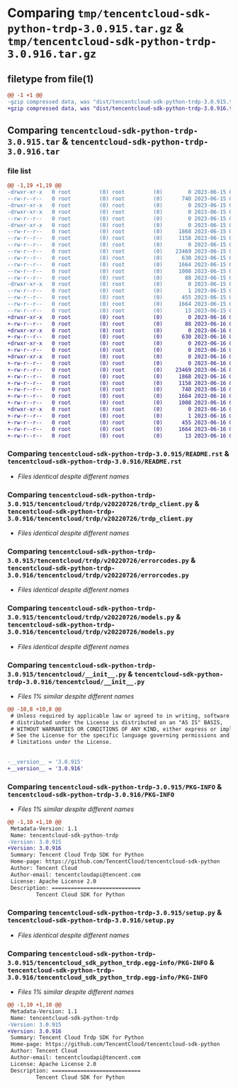 # Comparing `tmp/tencentcloud-sdk-python-trdp-3.0.915.tar.gz` & `tmp/tencentcloud-sdk-python-trdp-3.0.916.tar.gz`

## filetype from file(1)

```diff
@@ -1 +1 @@
-gzip compressed data, was "dist/tencentcloud-sdk-python-trdp-3.0.915.tar", last modified: Thu Jun 15 00:36:36 2023, max compression
+gzip compressed data, was "dist/tencentcloud-sdk-python-trdp-3.0.916.tar", last modified: Fri Jun 16 00:44:18 2023, max compression
```

## Comparing `tencentcloud-sdk-python-trdp-3.0.915.tar` & `tencentcloud-sdk-python-trdp-3.0.916.tar`

### file list

```diff
@@ -1,19 +1,19 @@
-drwxr-xr-x   0 root         (0) root         (0)        0 2023-06-15 00:36:36.000000 tencentcloud-sdk-python-trdp-3.0.915/
--rw-r--r--   0 root         (0) root         (0)      740 2023-06-15 00:36:36.000000 tencentcloud-sdk-python-trdp-3.0.915/README.rst
-drwxr-xr-x   0 root         (0) root         (0)        0 2023-06-15 00:36:36.000000 tencentcloud-sdk-python-trdp-3.0.915/tencentcloud/
-drwxr-xr-x   0 root         (0) root         (0)        0 2023-06-15 00:36:36.000000 tencentcloud-sdk-python-trdp-3.0.915/tencentcloud/trdp/
--rw-r--r--   0 root         (0) root         (0)        0 2023-06-15 00:36:36.000000 tencentcloud-sdk-python-trdp-3.0.915/tencentcloud/trdp/__init__.py
-drwxr-xr-x   0 root         (0) root         (0)        0 2023-06-15 00:36:36.000000 tencentcloud-sdk-python-trdp-3.0.915/tencentcloud/trdp/v20220726/
--rw-r--r--   0 root         (0) root         (0)     1868 2023-06-15 00:36:36.000000 tencentcloud-sdk-python-trdp-3.0.915/tencentcloud/trdp/v20220726/trdp_client.py
--rw-r--r--   0 root         (0) root         (0)     1158 2023-06-15 00:36:36.000000 tencentcloud-sdk-python-trdp-3.0.915/tencentcloud/trdp/v20220726/errorcodes.py
--rw-r--r--   0 root         (0) root         (0)        0 2023-06-15 00:36:36.000000 tencentcloud-sdk-python-trdp-3.0.915/tencentcloud/trdp/v20220726/__init__.py
--rw-r--r--   0 root         (0) root         (0)    23469 2023-06-15 00:36:36.000000 tencentcloud-sdk-python-trdp-3.0.915/tencentcloud/trdp/v20220726/models.py
--rw-r--r--   0 root         (0) root         (0)      630 2023-06-15 00:36:36.000000 tencentcloud-sdk-python-trdp-3.0.915/tencentcloud/__init__.py
--rw-r--r--   0 root         (0) root         (0)     1664 2023-06-15 00:36:36.000000 tencentcloud-sdk-python-trdp-3.0.915/PKG-INFO
--rw-r--r--   0 root         (0) root         (0)     1008 2023-06-15 00:36:36.000000 tencentcloud-sdk-python-trdp-3.0.915/setup.py
--rw-r--r--   0 root         (0) root         (0)       88 2023-06-15 00:36:36.000000 tencentcloud-sdk-python-trdp-3.0.915/setup.cfg
-drwxr-xr-x   0 root         (0) root         (0)        0 2023-06-15 00:36:36.000000 tencentcloud-sdk-python-trdp-3.0.915/tencentcloud_sdk_python_trdp.egg-info/
--rw-r--r--   0 root         (0) root         (0)        1 2023-06-15 00:36:36.000000 tencentcloud-sdk-python-trdp-3.0.915/tencentcloud_sdk_python_trdp.egg-info/dependency_links.txt
--rw-r--r--   0 root         (0) root         (0)      455 2023-06-15 00:36:36.000000 tencentcloud-sdk-python-trdp-3.0.915/tencentcloud_sdk_python_trdp.egg-info/SOURCES.txt
--rw-r--r--   0 root         (0) root         (0)     1664 2023-06-15 00:36:36.000000 tencentcloud-sdk-python-trdp-3.0.915/tencentcloud_sdk_python_trdp.egg-info/PKG-INFO
--rw-r--r--   0 root         (0) root         (0)       13 2023-06-15 00:36:36.000000 tencentcloud-sdk-python-trdp-3.0.915/tencentcloud_sdk_python_trdp.egg-info/top_level.txt
+drwxr-xr-x   0 root         (0) root         (0)        0 2023-06-16 00:44:18.000000 tencentcloud-sdk-python-trdp-3.0.916/
+-rw-r--r--   0 root         (0) root         (0)       88 2023-06-16 00:44:18.000000 tencentcloud-sdk-python-trdp-3.0.916/setup.cfg
+drwxr-xr-x   0 root         (0) root         (0)        0 2023-06-16 00:44:18.000000 tencentcloud-sdk-python-trdp-3.0.916/tencentcloud/
+-rw-r--r--   0 root         (0) root         (0)      630 2023-06-16 00:44:18.000000 tencentcloud-sdk-python-trdp-3.0.916/tencentcloud/__init__.py
+drwxr-xr-x   0 root         (0) root         (0)        0 2023-06-16 00:44:18.000000 tencentcloud-sdk-python-trdp-3.0.916/tencentcloud/trdp/
+-rw-r--r--   0 root         (0) root         (0)        0 2023-06-16 00:44:18.000000 tencentcloud-sdk-python-trdp-3.0.916/tencentcloud/trdp/__init__.py
+drwxr-xr-x   0 root         (0) root         (0)        0 2023-06-16 00:44:18.000000 tencentcloud-sdk-python-trdp-3.0.916/tencentcloud/trdp/v20220726/
+-rw-r--r--   0 root         (0) root         (0)        0 2023-06-16 00:44:18.000000 tencentcloud-sdk-python-trdp-3.0.916/tencentcloud/trdp/v20220726/__init__.py
+-rw-r--r--   0 root         (0) root         (0)    23469 2023-06-16 00:44:18.000000 tencentcloud-sdk-python-trdp-3.0.916/tencentcloud/trdp/v20220726/models.py
+-rw-r--r--   0 root         (0) root         (0)     1868 2023-06-16 00:44:18.000000 tencentcloud-sdk-python-trdp-3.0.916/tencentcloud/trdp/v20220726/trdp_client.py
+-rw-r--r--   0 root         (0) root         (0)     1158 2023-06-16 00:44:18.000000 tencentcloud-sdk-python-trdp-3.0.916/tencentcloud/trdp/v20220726/errorcodes.py
+-rw-r--r--   0 root         (0) root         (0)      740 2023-06-16 00:44:18.000000 tencentcloud-sdk-python-trdp-3.0.916/README.rst
+-rw-r--r--   0 root         (0) root         (0)     1664 2023-06-16 00:44:18.000000 tencentcloud-sdk-python-trdp-3.0.916/PKG-INFO
+-rw-r--r--   0 root         (0) root         (0)     1008 2023-06-16 00:44:18.000000 tencentcloud-sdk-python-trdp-3.0.916/setup.py
+drwxr-xr-x   0 root         (0) root         (0)        0 2023-06-16 00:44:18.000000 tencentcloud-sdk-python-trdp-3.0.916/tencentcloud_sdk_python_trdp.egg-info/
+-rw-r--r--   0 root         (0) root         (0)        1 2023-06-16 00:44:18.000000 tencentcloud-sdk-python-trdp-3.0.916/tencentcloud_sdk_python_trdp.egg-info/dependency_links.txt
+-rw-r--r--   0 root         (0) root         (0)      455 2023-06-16 00:44:18.000000 tencentcloud-sdk-python-trdp-3.0.916/tencentcloud_sdk_python_trdp.egg-info/SOURCES.txt
+-rw-r--r--   0 root         (0) root         (0)     1664 2023-06-16 00:44:18.000000 tencentcloud-sdk-python-trdp-3.0.916/tencentcloud_sdk_python_trdp.egg-info/PKG-INFO
+-rw-r--r--   0 root         (0) root         (0)       13 2023-06-16 00:44:18.000000 tencentcloud-sdk-python-trdp-3.0.916/tencentcloud_sdk_python_trdp.egg-info/top_level.txt
```

### Comparing `tencentcloud-sdk-python-trdp-3.0.915/README.rst` & `tencentcloud-sdk-python-trdp-3.0.916/README.rst`

 * *Files identical despite different names*

### Comparing `tencentcloud-sdk-python-trdp-3.0.915/tencentcloud/trdp/v20220726/trdp_client.py` & `tencentcloud-sdk-python-trdp-3.0.916/tencentcloud/trdp/v20220726/trdp_client.py`

 * *Files identical despite different names*

### Comparing `tencentcloud-sdk-python-trdp-3.0.915/tencentcloud/trdp/v20220726/errorcodes.py` & `tencentcloud-sdk-python-trdp-3.0.916/tencentcloud/trdp/v20220726/errorcodes.py`

 * *Files identical despite different names*

### Comparing `tencentcloud-sdk-python-trdp-3.0.915/tencentcloud/trdp/v20220726/models.py` & `tencentcloud-sdk-python-trdp-3.0.916/tencentcloud/trdp/v20220726/models.py`

 * *Files identical despite different names*

### Comparing `tencentcloud-sdk-python-trdp-3.0.915/tencentcloud/__init__.py` & `tencentcloud-sdk-python-trdp-3.0.916/tencentcloud/__init__.py`

 * *Files 1% similar despite different names*

```diff
@@ -10,8 +10,8 @@
 # Unless required by applicable law or agreed to in writing, software
 # distributed under the License is distributed on an "AS IS" BASIS,
 # WITHOUT WARRANTIES OR CONDITIONS OF ANY KIND, either express or implied.
 # See the License for the specific language governing permissions and
 # limitations under the License.
 
 
-__version__ = '3.0.915'
+__version__ = '3.0.916'
```

### Comparing `tencentcloud-sdk-python-trdp-3.0.915/PKG-INFO` & `tencentcloud-sdk-python-trdp-3.0.916/PKG-INFO`

 * *Files 1% similar despite different names*

```diff
@@ -1,10 +1,10 @@
 Metadata-Version: 1.1
 Name: tencentcloud-sdk-python-trdp
-Version: 3.0.915
+Version: 3.0.916
 Summary: Tencent Cloud Trdp SDK for Python
 Home-page: https://github.com/TencentCloud/tencentcloud-sdk-python
 Author: Tencent Cloud
 Author-email: tencentcloudapi@tencent.com
 License: Apache License 2.0
 Description: ============================
         Tencent Cloud SDK for Python
```

### Comparing `tencentcloud-sdk-python-trdp-3.0.915/setup.py` & `tencentcloud-sdk-python-trdp-3.0.916/setup.py`

 * *Files identical despite different names*

### Comparing `tencentcloud-sdk-python-trdp-3.0.915/tencentcloud_sdk_python_trdp.egg-info/PKG-INFO` & `tencentcloud-sdk-python-trdp-3.0.916/tencentcloud_sdk_python_trdp.egg-info/PKG-INFO`

 * *Files 1% similar despite different names*

```diff
@@ -1,10 +1,10 @@
 Metadata-Version: 1.1
 Name: tencentcloud-sdk-python-trdp
-Version: 3.0.915
+Version: 3.0.916
 Summary: Tencent Cloud Trdp SDK for Python
 Home-page: https://github.com/TencentCloud/tencentcloud-sdk-python
 Author: Tencent Cloud
 Author-email: tencentcloudapi@tencent.com
 License: Apache License 2.0
 Description: ============================
         Tencent Cloud SDK for Python
```

